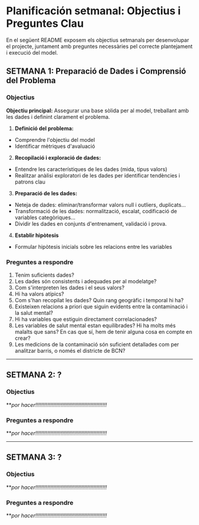 # Planificación setmanal: Objectius i Preguntes Clau
En el següent README exposem els objectius setmanals per desenvolupar el projecte, juntament amb preguntes necessàries pel correcte plantejament i execució del model.

## SETMANA 1: Preparació de Dades i Comprensió del Problema
### Objectius
**Objectiu principal:** Assegurar una base sòlida per al model, treballant amb les dades i definint clarament el problema.
1. **Definició del problema:**
- Comprendre l'objectiu del model
- Identificar mètriques d'avaluació

2. **Recopilació i exploració de dades:** 
- Entendre les característiques de les dades (mida, tipus valors)
- Realitzar anàlisi exploratori de les dades per identificar tendències i patrons clau

3. **Preparació de les dades:**
- Neteja de dades: eliminar/transformar valors null i outliers, duplicats...
- Transformació de les dades: normalització, escalat, codificació de variables categòriques...
- Dividir les dades en conjunts d'entrenament, validació i prova.

4. **Establir hipòtesis**
- Formular hipòtesis inicials sobre les relacions entre les variables

### Preguntes a respondre
1. Tenim suficients dades?
  2. Les dades són consistents i adequades per al modelatge?
  3. Com s'interpreten les dades i el seus valors?
  4. Hi ha valors atípics?
  5. Com s'han recopilat les dades? Quin rang geogràfic i temporal hi ha?
  6. Existeixen relacions a priori que siguin evidents entre la contaminació i la salut mental?
  7. Hi ha variables que estiguin directament correlacionades?
  8. Les variables de salut mental estan equilibrades? Hi ha molts més malalts que sans? En cas que sí, hem de tenir alguna cosa en compte en crear?
  9. Les medicions de la contaminació són suficient detallades com per analitzar barris, o només el districte de BCN?

---

## SETMANA 2: ?
### Objectius
***por hacer!!!!!!!!!!!!!!!!!!!!!!!!!!!!!!!!!!!!!!!!!!!!!!!!*

### Preguntes a respondre
***por hacer!!!!!!!!!!!!!!!!!!!!!!!!!!!!!!!!!!!!!!!!!!!!!!!!*

---

## SETMANA 3: ?
### Objectius
***por hacer!!!!!!!!!!!!!!!!!!!!!!!!!!!!!!!!!!!!!!!!!!!!!!!!*

### Preguntes a respondre
***por hacer!!!!!!!!!!!!!!!!!!!!!!!!!!!!!!!!!!!!!!!!!!!!!!!!*
